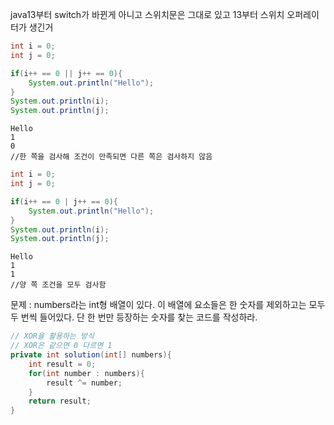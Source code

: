 java13부터 switch가 바뀐게 아니고 스위치문은 그대로 있고 13부터 스위치 오퍼레이터가 생긴거


```java
int i = 0;
int j = 0;

if(i++ == 0 || j++ == 0){
    System.out.println("Hello");
}
System.out.println(i);
System.out.println(j);

```

```console
Hello
1
0
//한 쪽을 검사해 조건이 만족되면 다른 쪽은 검사하지 않음
```

```java
int i = 0;
int j = 0;

if(i++ == 0 | j++ == 0){
    System.out.println("Hello");
}
System.out.println(i);
System.out.println(j);

```
```console
Hello
1
1
//양 쪽 조건을 모두 검사함
```

문제 : numbers라는 int형 배열이 있다. 이 배열에 요소들은 한 숫자를 제외하고는 모두 두 번씩 들어있다. 단 한 번만 등장하는 숫자를 찾는 코드를 작성하라.
```java
// XOR을 활용하는 방식
// XOR은 같으면 0 다르면 1
private int solution(int[] numbers){
    int result = 0;
    for(int number : numbers){
        result ^= number;
    }
    return result;
}
```